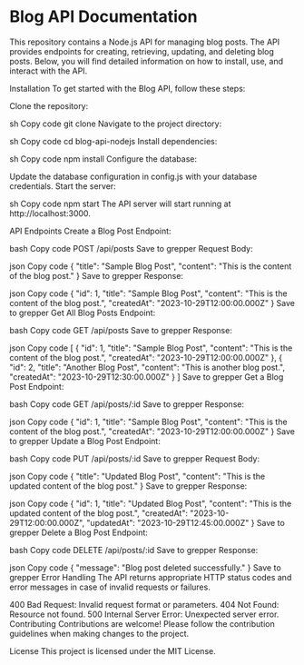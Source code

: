 # Blog API Documentation

This repository contains a Node.js API for managing blog posts. The API provides endpoints for creating, retrieving, updating, and deleting blog posts. Below, you will find detailed information on how to install, use, and interact with the API.

Installation
To get started with the Blog API, follow these steps:

Clone the repository:

sh
Copy code
git clone <repository-url>
Navigate to the project directory:

sh
Copy code
cd blog-api-nodejs
Install dependencies:

sh
Copy code
npm install
Configure the database:

Update the database configuration in config.js with your database credentials.
Start the server:

sh
Copy code
npm start
The API server will start running at http://localhost:3000.

API Endpoints
Create a Blog Post
Endpoint:

bash
Copy code
POST /api/posts
Save to grepper
Request Body:

json
Copy code
{
"title": "Sample Blog Post",
"content": "This is the content of the blog post."
}
Save to grepper
Response:

json
Copy code
{
"id": 1,
"title": "Sample Blog Post",
"content": "This is the content of the blog post.",
"createdAt": "2023-10-29T12:00:00.000Z"
}
Save to grepper
Get All Blog Posts
Endpoint:

bash
Copy code
GET /api/posts
Save to grepper
Response:

json
Copy code
[
{
"id": 1,
"title": "Sample Blog Post",
"content": "This is the content of the blog post.",
"createdAt": "2023-10-29T12:00:00.000Z"
},
{
"id": 2,
"title": "Another Blog Post",
"content": "This is another blog post.",
"createdAt": "2023-10-29T12:30:00.000Z"
}
]
Save to grepper
Get a Blog Post
Endpoint:

bash
Copy code
GET /api/posts/:id
Save to grepper
Response:

json
Copy code
{
"id": 1,
"title": "Sample Blog Post",
"content": "This is the content of the blog post.",
"createdAt": "2023-10-29T12:00:00.000Z"
}
Save to grepper
Update a Blog Post
Endpoint:

bash
Copy code
PUT /api/posts/:id
Save to grepper
Request Body:

json
Copy code
{
"title": "Updated Blog Post",
"content": "This is the updated content of the blog post."
}
Save to grepper
Response:

json
Copy code
{
"id": 1,
"title": "Updated Blog Post",
"content": "This is the updated content of the blog post.",
"createdAt": "2023-10-29T12:00:00.000Z",
"updatedAt": "2023-10-29T12:45:00.000Z"
}
Save to grepper
Delete a Blog Post
Endpoint:

bash
Copy code
DELETE /api/posts/:id
Save to grepper
Response:

json
Copy code
{
"message": "Blog post deleted successfully."
}
Save to grepper
Error Handling
The API returns appropriate HTTP status codes and error messages in case of invalid requests or failures.

400 Bad Request: Invalid request format or parameters.
404 Not Found: Resource not found.
500 Internal Server Error: Unexpected server error.
Contributing
Contributions are welcome! Please follow the contribution guidelines when making changes to the project.

License
This project is licensed under the MIT License.
